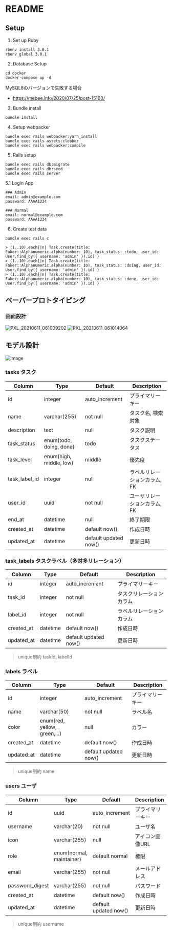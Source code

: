 # README


## Setup


1. Set up Ruby

```
rbenv install 3.0.1
rbenv global 3.0.1
```

2. Database Setup

```
cd docker
docker-compose up -d
```

MySQL8のバージョンで失敗する場合

- https://mebee.info/2020/07/25/post-15160/


3. Bundle install

```
bundle install
```

4. Setup webpacker

```
bundle exec rails webpacker:yarn_install
bundle exec rails assets:clobber
bundle exec rails webpacker:compile
```

5. Rails setup

```
bundle exec rails db:migrate
bundle exec rails db:seed
bundle exec rails server
```

5.1 Login App

```
### Admin
email: admin@example.com
password: AAAA1234

### Normal
email: normal@example.com
password: AAAA1234
```

6. Create test data

```
bundle exec rails c

> (1..10).each{|n| Task.create(title: Faker::Alphanumeric.alpha(number: 10), task_status: :todo, user_id: User.find_by({ username: 'admin' }).id) }
> (1..10).each{|n| Task.create(title: Faker::Alphanumeric.alpha(number: 10), task_status: :doing, user_id: User.find_by({ username: 'admin' }).id) }
> (1..10).each{|n| Task.create(title: Faker::Alphanumeric.alpha(number: 10), task_status: :done, user_id: User.find_by({ username: 'admin' }).id) }
```

## ペーパープロトタイピング

### 画面設計

![PXL_20210611_061009202](https://user-images.githubusercontent.com/85146460/121640279-af678880-cac8-11eb-95f5-55deba179cd2.jpg)
![PXL_20210611_061014064](https://user-images.githubusercontent.com/85146460/121640302-b393a600-cac8-11eb-9ee4-bc5a2666d626.jpg)

## モデル設計

![image](https://user-images.githubusercontent.com/85146460/121843649-a28fa280-cd1d-11eb-95d9-eaea1972f9b9.png)

### tasks タスク

|  Column  |  Type  | Default  |  Description  |
| ---- | ---- | ---- | ---- |
|  id  |  integer  | auto_increment | プライマリーキー |
|  name  |  varchar(255)  | not null  | タスク名, 検索対象 |
|  description  |  text  | null | タスク説明 |
|  task_status  |  enum(todo, doing, done)  | todo | タスクステータス |
|  task_level  |  enum(high, middle, low)  | middle | 優先度 |
|  task_label_id  |  integer | null  | ラベルリレーションカラム, FK |
|  user_id  |  uuid | not null  | ユーザリレーションカラム, FK |
|  end_at  |  datetime  | null  | 終了期限 |
|  created_at  |  datetime | default now() | 作成日時 |
|  updated_at  |  datetime | default updated now() | 更新日時 |

### task_labels タスクラベル（多対多リレーション）

|  Column  |  Type  | Default  |  Description  |
| ---- | ---- | ---- | ---- |
|  id  |  integer  | auto_increment | プライマリーキー |
|  task_id  |  integer  | not null | タスクリレーションカラム |
|  label_id  |  integer  | not null | ラベルリレーションカラム |
|  created_at  |  datetime | default now() | 作成日時 |
|  updated_at  |  datetime | default updated now() | 更新日時 |

> unique制約 taskId, labelId

### labels ラベル

|  Column  |  Type  | Default  |  Description  |
| ---- | ---- | ---- | ---- |
|  id  |  integer  | auto_increment | プライマリーキー |
|  name  |  varchar(50)  | not null | ラベル名 |
|  color  |  enum(red, yellow, green,...)  | null | カラー |
|  created_at  |  datetime | default now() | 作成日時 |
|  updated_at  |  datetime | default updated now() | 更新日時 |

> unique制約 name

### users ユーザ

|  Column  |  Type  | Default  |  Description  |
| ---- | ---- | ---- | ---- |
|  id  |  uuid  | auto_increment | プライマリーキー |
|  username  |  varchar(20)  | not null | ユーザ名 |
|  icon  |  varchar(255)  | null | アイコン画像URL |
|  role  |  enum(normal, maintainer)  | default normal | 権限 |
|  email  |  varchar(255)  | not null | メールアドレス |
|  password_digest  |  varchar(255)  | not null | パスワード |
|  created_at  |  datetime | default now() | 作成日時 |
|  updated_at  |  datetime | default updated now() | 更新日時 |

> unique制約 username

